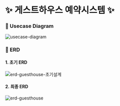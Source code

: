 # :sparkles: 게스트하우스 예약시스템 :sparkles:
### :rocket: Usecase Diagram
![usecase-diagram](https://github.com/user-attachments/assets/a639869a-48d0-4ab2-b405-c56aa821642e)


### :rocket: ERD
#### 1. 초기 ERD
![erd-guesthouse-초기설계](https://github.com/user-attachments/assets/6aa6846b-8b03-4c1d-b426-2728ad0be114)


#### 2. 최종 ERD
![erd-guesthouse](https://github.com/user-attachments/assets/ff0c03f3-fd84-4ffb-a767-dbf5d984dc1a)
